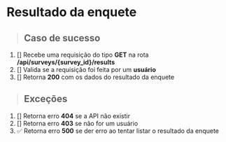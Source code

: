 # Resultado da enquete

> ## Caso de sucesso

1. [] Recebe uma requisição do tipo **GET** na rota **/api/surveys/{survey_id}/results**
2. [] Valida se a requisição foi feita por um **usuário**
3. [] Retorna **200** com os dados do resultado da enquete

> ## Exceções

1. [] Retorna erro **404** se a API não existir
2. [] Retorna erro **403** se não for um usuário
3. ✅ Retorna erro **500** se der erro ao tentar listar o resultado da enquete